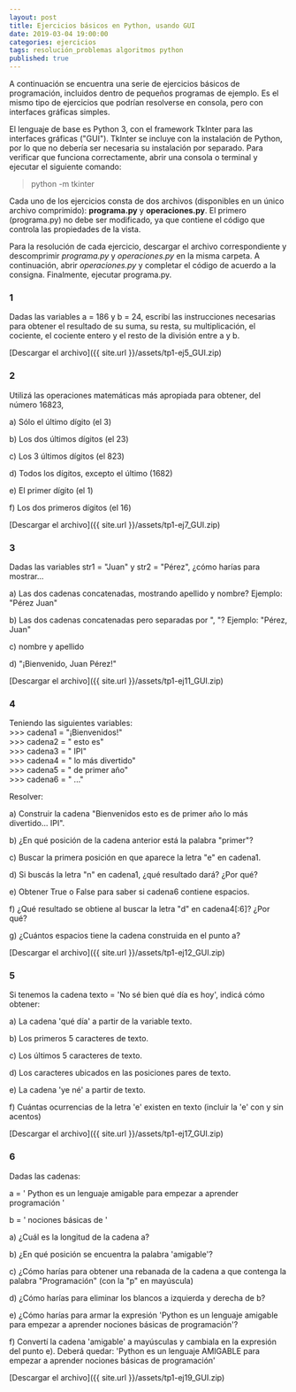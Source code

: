 ```yaml
---
layout: post
title: Ejercicios básicos en Python, usando GUI
date: 2019-03-04 19:00:00
categories: ejercicios
tags: resolución_problemas algoritmos python
published: true
---
```


A continuación se encuentra una serie de ejercicios básicos de programación, incluidos dentro de pequeños programas de ejemplo.
Es el mismo tipo de ejercicios que podrían resolverse en consola, pero con interfaces gráficas simples.

El lenguaje de base es Python 3, con el framework TkInter para las interfaces gráficas ("GUI"). TkInter se incluye con la instalación de Python, por lo que no debería ser necesaria su instalación por separado. Para verificar que funciona correctamente, abrir una consola o terminal y ejecutar el siguiente comando:
> python -m tkinter

Cada uno de los ejercicios consta de dos archivos (disponibles en un único archivo comprimido): **programa.py** y **operaciones.py**. El primero (programa.py) no debe ser modificado, ya que contiene el código que controla las propiedades de la vista.

Para la resolución de cada ejercicio, descargar el archivo correspondiente y descomprimir *programa.py* y *operaciones.py* en la misma carpeta. A continuación, abrir *operaciones.py* y completar el código de acuerdo a la consigna. Finalmente, ejecutar programa.py.


### 1
Dadas las variables a = 186 y b = 24, escribí las instrucciones necesarias para obtener el resultado de su suma, su resta, su multiplicación, el cociente, el cociente entero y el resto de la división entre a y b.

[Descargar el archivo]({{ site.url }}/assets/tp1-ej5_GUI.zip)


### 2
Utilizá las operaciones matemáticas más apropiada para obtener, del número 16823,

a) Sólo el último dígito (el 3)

b) Los dos últimos dígitos (el 23)

c) Los 3 últimos dígitos (el 823)

d) Todos los dígitos, excepto el último (1682)

e) El primer dígito (el 1)

f) Los dos primeros dígitos (el 16)

[Descargar el archivo]({{ site.url }}/assets/tp1-ej7_GUI.zip)


### 3
Dadas las variables str1 = "Juan" y str2 = "Pérez", ¿cómo harías para mostrar...

a) Las dos cadenas concatenadas, mostrando apellido y nombre? Ejemplo: "Pérez Juan"

b) Las dos cadenas concatenadas pero separadas por ", "? Ejemplo: "Pérez, Juan"

c) nombre y apellido

d) "¡Bienvenido, Juan Pérez!"

[Descargar el archivo]({{ site.url }}/assets/tp1-ej11_GUI.zip)


### 4
Teniendo las siguientes variables:
<br>\>>> cadena1 = "¡Bienvenidos!"
<br>\>>> cadena2 = " esto es"
<br>\>>> cadena3 = " IPI"
<br>\>>> cadena4 = " lo más divertido"
<br>\>>> cadena5 = " de primer año"
<br>\>>> cadena6 = " ..."

Resolver:

a) Construir la cadena "Bienvenidos esto es de primer año lo más divertido... IPI".

b) ¿En qué posición de la cadena anterior está la palabra "primer"?

c) Buscar la primera posición en que aparece la letra "e" en cadena1.

d) Si buscás la letra "n" en cadena1, ¿qué resultado dará? ¿Por qué?

e) Obtener True o False para saber si cadena6 contiene espacios.

f) ¿Qué resultado se obtiene al buscar la letra "d" en cadena4[:6]? ¿Por qué?

g) ¿Cuántos espacios tiene la cadena construida en el punto a?

[Descargar el archivo]({{ site.url }}/assets/tp1-ej12_GUI.zip)


### 5
Si tenemos la cadena texto = 'No sé bien qué día es hoy', indicá cómo obtener:

a) La cadena 'qué día' a partir de la variable texto.

b) Los primeros 5 caracteres de texto.

c) Los últimos 5 caracteres de texto.

d) Los caracteres ubicados en las posiciones pares de texto.

e) La cadena 'ye né' a partir de texto.

f) Cuántas ocurrencias de la letra 'e' existen en texto (incluir la 'e' con y sin acentos)

[Descargar el archivo]({{ site.url }}/assets/tp1-ej17_GUI.zip)


### 6
Dadas las cadenas:

a = '  Python es un lenguaje amigable para empezar a aprender programación   '

b = '        nociones básicas de  '

a) ¿Cuál es la longitud de la cadena a?

b) ¿En qué posición se encuentra  la palabra 'amigable'?

c) ¿Cómo harías para obtener una rebanada de la cadena a que contenga la palabra "Programación" (con la "p" en mayúscula)

d) ¿Cómo harías para eliminar los blancos a izquierda y derecha de b?

e) ¿Cómo harías para armar la expresión 'Python es un lenguaje amigable para empezar a aprender nociones básicas de programación'?

f) Convertí la cadena 'amigable' a mayúsculas y cambiala en la expresión del punto e). Deberá quedar: 'Python es un lenguaje AMIGABLE para empezar a aprender nociones básicas de programación'

[Descargar el archivo]({{ site.url }}/assets/tp1-ej19_GUI.zip)

